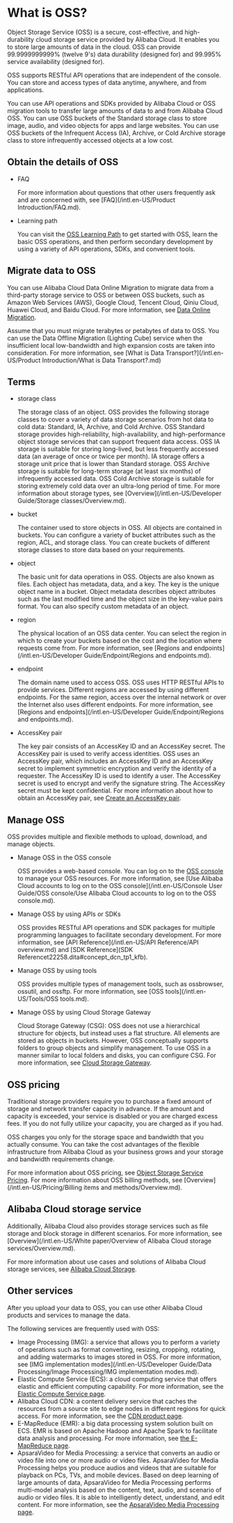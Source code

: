 # What is OSS?

Object Storage Service \(OSS\) is a secure, cost-effective, and high-durability cloud storage service provided by Alibaba Cloud. It enables you to store large amounts of data in the cloud. OSS can provide 99.9999999999% \(twelve 9's\) data durability \(designed for\) and 99.995% service availability \(designed for\).

OSS supports RESTful API operations that are independent of the console. You can store and access types of data anytime, anywhere, and from applications.

You can use API operations and SDKs provided by Alibaba Cloud or OSS migration tools to transfer large amounts of data to and from Alibaba Cloud OSS. You can use OSS buckets of the Standard storage class to store image, audio, and video objects for apps and large websites. You can use OSS buckets of the Infrequent Access \(IA\), Archive, or Cold Archive storage class to store infrequently accessed objects at a low cost.

## Obtain the details of OSS

-   FAQ

    For more information about questions that other users frequently ask and are concerned with, see [FAQ](/intl.en-US/Product Introduction/FAQ.md).

-   Learning path

    You can visit the [OSS Learning Path](https://www.alibabacloud.com/getting-started/learningpath/oss) to get started with OSS, learn the basic OSS operations, and then perform secondary development by using a variety of API operations, SDKs, and convenient tools.


## Migrate data to OSS

You can use Alibaba Cloud Data Online Migration to migrate data from a third-party storage service to OSS or between OSS buckets, such as Amazon Web Services \(AWS\), Google Cloud, Tencent Cloud, Qiniu Cloud, Huawei Cloud, and Baidu Cloud. For more information, see [Data Online Migration](https://www.alibabacloud.com/help/product/94157.htm).

Assume that you must migrate terabytes or petabytes of data to OSS. You can use the Data Offline Migration \(Lighting Cube\) service when the insufficient local low-bandwidth and high expansion costs are taken into consideration. For more information, see [What is Data Transport?](/intl.en-US/Product Introduction/What is Data Transport?.md)

## Terms

-   storage class

    The storage class of an object. OSS provides the following storage classes to cover a variety of data storage scenarios from hot data to cold data: Standard, IA, Archive, and Cold Archive. OSS Standard storage provides high-reliability, high-availability, and high-performance object storage services that can support frequent data access. OSS IA storage is suitable for storing long-lived, but less frequently accessed data \(an average of once or twice per month\). IA storage offers a storage unit price that is lower than Standard storage. OSS Archive storage is suitable for long-term storage \(at least six months\) of infrequently accessed data. OSS Cold Archive storage is suitable for storing extremely cold data over an ultra-long period of time. For more information about storage types, see [Overview](/intl.en-US/Developer Guide/Storage classes/Overview.md).

-   bucket

    The container used to store objects in OSS. All objects are contained in buckets. You can configure a variety of bucket attributes such as the region, ACL, and storage class. You can create buckets of different storage classes to store data based on your requirements.

-   object

    The basic unit for data operations in OSS. Objects are also known as files. Each object has metadata, data, and a key. The key is the unique object name in a bucket. Object metadata describes object attributes such as the last modified time and the object size in the key-value pairs format. You can also specify custom metadata of an object.

-   region

    The physical location of an OSS data center. You can select the region in which to create your buckets based on the cost and the location where requests come from. For more information, see [Regions and endpoints](/intl.en-US/Developer Guide/Endpoint/Regions and endpoints.md).

-   endpoint

    The domain name used to access OSS. OSS uses HTTP RESTful APIs to provide services. Different regions are accessed by using different endpoints. For the same region, access over the internal network or over the Internet also uses different endpoints. For more information, see [Regions and endpoints](/intl.en-US/Developer Guide/Endpoint/Regions and endpoints.md).

-   AccessKey pair

    The key pair consists of an AccessKey ID and an AccessKey secret. The AccessKey pair is used to verify access identities. OSS uses an AccessKey pair, which includes an AccessKey ID and an AccessKey secret to implement symmetric encryption and verify the identity of a requester. The AccessKey ID is used to identify a user. The AccessKey secret is used to encrypt and verify the signature string. The AccessKey secret must be kept confidential. For more information about how to obtain an AccessKey pair, see [Create an AccessKey pair]().


## Manage OSS

OSS provides multiple and flexible methods to upload, download, and manage objects.

-   Manage OSS in the OSS console

    OSS provides a web-based console. You can log on to the [OSS console](https://oss.console.aliyun.com/overview) to manage your OSS resources. For more information, see [Use Alibaba Cloud accounts to log on to the OSS console](/intl.en-US/Console User Guide/OSS console/Use Alibaba Cloud accounts to log on to the OSS console.md).

-   Manage OSS by using APIs or SDKs

    OSS provides RESTful API operations and SDK packages for multiple programming languages to facilitate secondary development. For more information, see [API Reference](/intl.en-US/API Reference/API overview.md) and [SDK Reference](SDK Referencet22258.dita#concept_dcn_tp1_kfb).

-   Manage OSS by using tools

    OSS provides multiple types of management tools, such as ossbrowser, ossutil, and ossftp. For more information, see [OSS tools](/intl.en-US/Tools/OSS tools.md).

-   Manage OSS by using Cloud Storage Gateway

    Cloud Storage Gateway \(CSG\): OSS does not use a hierarchical structure for objects, but instead uses a flat structure. All elements are stored as objects in buckets. However, OSS conceptually supports folders to group objects and simplify management. To use OSS in a manner similar to local folders and disks, you can configure CSG. For more information, see [Cloud Storage Gateway](https://www.alibabacloud.com/product/cloud-storage-gateway).


## OSS pricing

Traditional storage providers require you to purchase a fixed amount of storage and network transfer capacity in advance. If the amount and capacity is exceeded, your service is disabled or you are charged excess fees. If you do not fully utilize your capacity, you are charged as if you had.

OSS charges you only for the storage space and bandwidth that you actually consume. You can take the cost advantages of the flexible infrastructure from Alibaba Cloud as your business grows and your storage and bandwidth requirements change.

For more information about OSS pricing, see [Object Storage Service Pricing](https://www.alibabacloud.com/product/oss#pricing). For more information about OSS billing methods, see [Overview](/intl.en-US/Pricing/Billing items and methods/Overview.md).

## Alibaba Cloud storage service

Additionally, Alibaba Cloud also provides storage services such as file storage and block storage in different scenarios. For more information, see [Overview](/intl.en-US/White paper/Overview of Alibaba Cloud storage services/Overview.md).

For more information about use cases and solutions of Alibaba Cloud storage services, see [Alibaba Cloud Storage](https://www.alibabacloud.com/product/storage).

## Other services

After you upload your data to OSS, you can use other Alibaba Cloud products and services to manage the data.

The following services are frequently used with OSS:

-   Image Processing \(IMG\): a service that allows you to perform a variety of operations such as format converting, resizing, cropping, rotating, and adding watermarks to images stored in OSS. For more information, see [IMG implementation modes](/intl.en-US/Developer Guide/Data Processing/Image Processing/IMG implementation modes.md).
-   Elastic Compute Service \(ECS\): a cloud computing service that offers elastic and efficient computing capability. For more information, see the [Elastic Compute Service page](https://www.alibabacloud.com/product/ecs).
-   Alibaba Cloud CDN: a content delivery service that caches the resources from a source site to edge nodes in different regions for quick access. For more information, see the [CDN product page](https://www.alibabacloud.com/product/cdn).
-   E-MapReduce \(EMR\): a big data processing system solution built on ECS. EMR is based on Apache Hadoop and Apache Spark to facilitate data analysis and processing. For more information, see [the E-MapReduce page](https://www.alibabacloud.com/product/e-mapreduce).
-   ApsaraVideo for Media Processing: a service that converts an audio or video file into one or more audio or video files. ApsaraVideo for Media Processing helps you produce audios and videos that are suitable for playback on PCs, TVs, and mobile devices. Based on deep learning of large amounts of data, ApsaraVideo for Media Processing performs multi-model analysis based on the content, text, audio, and scenario of audio or video files. It is able to intelligently detect, understand, and edit content. For more information, see the [ApsaraVideo Media Processing page](https://www.alibabacloud.com/product/mts).

